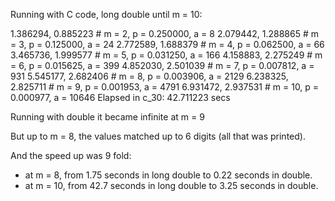 Running with C code, long double until m = 10:

1.386294, 0.885223 # m = 2, p = 0.250000, a = 8
2.079442, 1.288865 # m = 3, p = 0.125000, a = 24
2.772589, 1.688379 # m = 4, p = 0.062500, a = 66
3.465736, 1.999577 # m = 5, p = 0.031250, a = 166
4.158883, 2.275249 # m = 6, p = 0.015625, a = 399
4.852030, 2.501039 # m = 7, p = 0.007812, a = 931
5.545177, 2.682406 # m = 8, p = 0.003906, a = 2129
6.238325, 2.825711 # m = 9, p = 0.001953, a = 4791
6.931472, 2.937531 # m = 10, p = 0.000977, a = 10646
Elapsed in c_30: 42.711223 secs

Running with double it became infinite at m = 9

But up to m = 8, the values matched up to 6 digits (all that was printed).

And the speed up was 9 fold:
- at m = 8, from 1.75 seconds in long double to 0.22 seconds in double.
- at m = 10, from 42.7 seconds in long double to 3.25 seconds in double.
